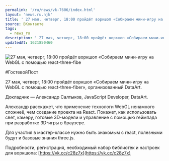 ```yaml
---
permalink: '/ru/news/vk-7606/index.html'
layout: 'news.ru.njk'
title: ' 27 мая, четверг, 18:00 пройдёт воркшоп «Собираем мини-игру на WebGL с помощью react-three-fibe'
source: ВКонтакте
tags:
  - news_ru
description: ' 27 мая, четверг, 18:00 пройдёт воркшоп «Собираем мини-игру на WebGL с помощью react-three-fibe'
updatedAt: 1621850460
---
```

![ 27 мая, четверг, 18:00 пройдёт воркшоп «Собираем мини-игру на WebGL с помощью react-three-fibe](https://sun9-41.userapi.com/sun9-60/impg/NaO2B-lQlhUDv1bAMYCEz3UCjmEw8DSRel_rJw/HHJY9l38Xuo.jpg?size=1280x853&quality=96&sign=51378214b76565981efa921b08d666be&c_uniq_tag=Fy1ch8OfaH61adRSup53aAOuyAtJ6hpCTwYX1NEY4OI&type=album)

#ГостевойПост

27 мая, четверг, 18:00 пройдёт воркшоп «Собираем мини-игру на WebGL с помощью react-three-fiber», организованный DataArt.

Докладчик — Александр Салтыков, JavaScript Developer, DataArt.

Александр расскажет, что применение технологи WebGL ненамного сложнеё, чем создание проекта на React. Покажет, как использовать свет, камеру, готовые 3D-модели и управление с помощью геймпада при разработке 3D-игры в браузере.

Для участия в мастер-классе нужно быть знакомым с react, полезными будут и базовые знания three.js.

Подробности, регистрация, необходимый набор библиотек и настроек для воркшопа: [https://vk.cc/c28z7x](https://vk.cc/c28z7x)
